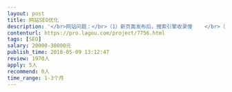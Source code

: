 ```yaml
---                
layout: post       
title: 网站SEO优化           
description: '</br>网站问题：</br>（1）新页面发布后，搜索引擎收录慢    </br>（2）页面收录后，有收录未有排名</br>如：http://www.oeshow.cn/goodsDetail/30758</br>（3）除首页设置的关键词有排名，其余页面均无排名</br></br>需求：</br>（1）提供网站页面代码的优化意见，由我方执行修改</br>（2）提升网站搜索引擎的友善度，提升网站的百度权重</br>（3）提升网站主要页面的关键词排名问题（最少需要有排名100页内）</br>（4）对于个别关键词（我方提供）做到首页</br>'     
contenturl: https://pro.lagou.com/project/7756.html      
tags: [SEO]            
salary: 20000-30000元          
publish_time: 2018-05-09 13:12:47         
review: 1970人                   
apply: 5人                   
recommend: 0人                   
time_range: 1-3个月              
---                 
```

